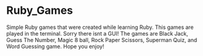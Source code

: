# Ruby_Games
Simple Ruby games that were created while learning Ruby. This games are played in the terminal. Sorry there isnt a GUI! The games are Black Jack, Guess The Number, Magic 8 ball, Rock Paper Scissors, Superman Quiz, and Word Guessing game. Hope you enjoy!

